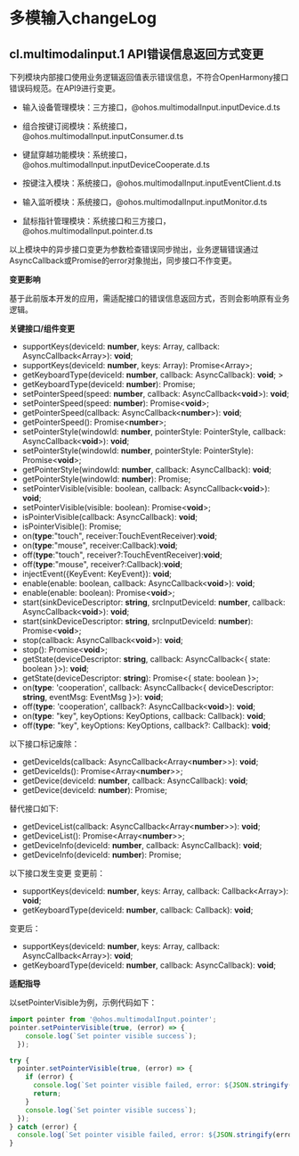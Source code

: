 # 多模输入changeLog

## cl.multimodalinput.1 API错误信息返回方式变更

下列模块内部接口使用业务逻辑返回值表示错误信息，不符合OpenHarmony接口错误码规范。在API9进行变更。
 - 输入设备管理模块：三方接口，@ohos.multimodalInput.inputDevice.d.ts

 - 组合按键订阅模块：系统接口，@ohos.multimodalInput.inputConsumer.d.ts

 - 键鼠穿越功能模块：系统接口，@ohos.multimodalInput.inputDeviceCooperate.d.ts

 - 按键注入模块：系统接口，@ohos.multimodalInput.inputEventClient.d.ts

 - 输入监听模块：系统接口，@ohos.multimodalInput.inputMonitor.d.ts

 - 鼠标指针管理模块：系统接口和三方接口，@ohos.multimodalInput.pointer.d.ts

以上模块中的异步接口变更为参数检查错误同步抛出，业务逻辑错误通过AsyncCallback或Promise的error对象抛出，同步接口不作变更。

**变更影响**

基于此前版本开发的应用，需适配接口的错误信息返回方式，否则会影响原有业务逻辑。

**关键接口/组件变更**

  -  supportKeys(deviceId: **number**, keys: Array<KeyCode>, callback: AsyncCallback<Array<boolean>>): **void**; 
  -  supportKeys(deviceId: **number**, keys: Array<KeyCode>): Promise<Array<boolean>>; 
  -  getKeyboardType(deviceId: **number**, callback: AsyncCallback<KeyboardType>): **void**; &gt;
  -  getKeyboardType(deviceId: **number**): Promise<KeyboardType>; 
  -  setPointerSpeed(speed: **number**, callback: AsyncCallback<**void**>): **void**; 
  -  setPointerSpeed(speed: **number**): Promise<**void**>; 
  -  getPointerSpeed(callback: AsyncCallback<**number**>): **void**; 
  -  getPointerSpeed(): Promise<**number**>; 
  -  setPointerStyle(windowId: **number**, pointerStyle: PointerStyle, callback: AsyncCallback<**void**>): **void**; 
  -  setPointerStyle(windowId: **number**, pointerStyle: PointerStyle): Promise<**void**>; 
  -  getPointerStyle(windowId: **number**, callback: AsyncCallback<PointerStyle>): **void**; 
  -  getPointerStyle(windowId: **number**): Promise<PointerStyle>; 
  -  setPointerVisible(visible: boolean, callback: AsyncCallback<**void**>): **void**; 
  -  setPointerVisible(visible: boolean): Promise<**void**>; 
  -  isPointerVisible(callback: AsyncCallback<boolean>): **void**; 
  -  isPointerVisible(): Promise<boolean>; 
  -  on(**type**:"touch", receiver:TouchEventReceiver):**void**; 
  -  on(**type**:"mouse", receiver:Callback<MouseEvent>):**void**; 
  -  off(**type**:"touch", receiver?:TouchEventReceiver):**void**; 
  -  off(**type**:"mouse", receiver?:Callback<MouseEvent>):**void**; 
  -  injectEvent({KeyEvent: KeyEvent}): **void**; 
  -  enable(enable: boolean, callback: AsyncCallback<**void**>): **void**; 
  -  enable(enable: boolean): Promise<**void**>; 
  -  start(sinkDeviceDescriptor: **string**, srcInputDeviceId: **number**, callback: AsyncCallback<**void**>): **void**; 
  -  start(sinkDeviceDescriptor: **string**, srcInputDeviceId: **number**): Promise<**void**>; 
  -  stop(callback: AsyncCallback<**void**>): **void**; 
  -  stop(): Promise<**void**>; 
  -  getState(deviceDescriptor: **string**, callback: AsyncCallback<{ state: boolean }>): **void**; 
  -  getState(deviceDescriptor: **string**): Promise<{ state: boolean }>; 
  -  on(**type**: 'cooperation', callback: AsyncCallback<{ deviceDescriptor: **string**, eventMsg: EventMsg }>): **void**; 
  -  off(**type**: 'cooperation', callback?: AsyncCallback<**void**>): **void**; 
  -  on(**type**: "key", keyOptions: KeyOptions, callback: Callback<KeyOptions>): **void**; 
  -  off(**type**: "key", keyOptions: KeyOptions, callback?: Callback<KeyOptions>): **void**; 

以下接口标记废除：
   - getDeviceIds(callback: AsyncCallback<Array<**number**>>): **void**; 
   - getDeviceIds(): Promise<Array<**number**>>; 
   - getDevice(deviceId: **number**, callback: AsyncCallback<InputDeviceData>): **void**; 
   - getDevice(deviceId: **number**): Promise<InputDeviceData>; 

替代接口如下:
   - getDeviceList(callback: AsyncCallback<Array<**number**>>): **void**; 
   - getDeviceList(): Promise<Array<**number**>>; 
   - getDeviceInfo(deviceId: **number**, callback: AsyncCallback<InputDeviceData>): **void**; 
  - getDeviceInfo(deviceId: **number**): Promise<InputDeviceData>; 

以下接口发生变更
变更前：
 - supportKeys(deviceId: **number**, keys: Array<KeyCode>, callback: Callback<Array<boolean>>): **void**; 
 - getKeyboardType(deviceId: **number**, callback: Callback<KeyboardType>): **void**; 

变更后：
- supportKeys(deviceId: **number**, keys: Array<KeyCode>, callback: AsyncCallback<Array<boolean>>): **void**; 
 - getKeyboardType(deviceId: **number**, callback: AsyncCallback<KeyboardType>): **void**; 

**适配指导**

以setPointerVisible为例，示例代码如下：

```ts
import pointer from '@ohos.multimodalInput.pointer';
pointer.setPointerVisible(true, (error) => {
    console.log(`Set pointer visible success`);
  });

try {
  pointer.setPointerVisible(true, (error) => {
    if (error) {
      console.log(`Set pointer visible failed, error: ${JSON.stringify(error, [`code`, `message`])}`);
      return;
    }
    console.log(`Set pointer visible success`);
  });
} catch (error) {
  console.log(`Set pointer visible failed, error: ${JSON.stringify(error, [`code`, `message`])}`);
}
```

